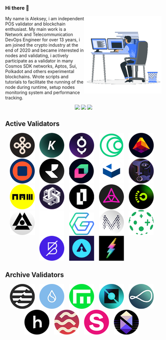 ### Hi there 👋
<picture> <img align="right" src="https://github.com/Lefey/Lefey/raw/main/img/coding.gif" width = 250px></picture>
My name is Aleksey, i am independent POS validator and blockchain enthusiast.
My main work is a Network and Telecommunication DevOps Engineer for over 13 years, i am joined the crypto industry at the end of 2020 and became interested in nodes and validating, i actively participate as a validator in many Cosmos SDK networks, Aptos, Sui, Polkadot and others experimental blockchains. 
Wrote scripts and tutorials to facilitate the running of the node during runtime, setup nodes monitoring system and performance tracking.

<div align="center">
<a href="http://t.me/lefey_m" target="_blank"><img src="https://img.shields.io/badge/Telegram-1DA1F2?style=for-the-badge&logo=telegram&logoColor=white"></a>
<a href="https://discordapp.com/users/847463448458952745" target="_blank"><img src="https://img.shields.io/badge/Discord-5865F2?style=for-the-badge&logo=discord&logoColor=white"></a>
<a href="https://twitter.com/lefey_eth" target="_blank"><img src="https://img.shields.io/badge/Twitter-1DA1F2?style=for-the-badge&logo=twitter&logoColor=white"></a>
</div>

## Active Validators
<div align="center">  
<a href="https://dymension.explorers.guru/validator/dymvaloper1gt8z8z87r0fdcrt6v5mcmu49anqdey7m2gzk7t" target="_blank"><img src="https://github.com/Lefey/Lefey/raw/main/img/dymension.png" title="Dymension Hub" width="80" height="auto"></a>&nbsp;&nbsp;&nbsp;
<a href="https://kyve.explorers.guru/validator/kyvevaloper1w3etlejq78tn4vwmqhepzcl2a6zyth0wg4ae02" target="_blank"><img src="https://github.com/Lefey/Lefey/raw/main/img/kyve.png" title="KYVE Network" width="80" height="auto"></a>&nbsp;&nbsp;&nbsp;
<a href="https://gitopia.exploreme.pro/validator/gitopiavaloper1z6f3pnsxsvt97cvg0xwc6gja85y303yn9y8saw" target="_blank"><img src="https://github.com/Lefey/Lefey/raw/main/img/gitopia.png" title="Gitopia" width="80" height="auto"></a>&nbsp;&nbsp;&nbsp; 
<a href="https://haqq.explorers.guru/validator/haqqvaloper1mhakrdp2rkzyztk85aux5ffs7xgwtp6hkzpr05" target="_blank"><img src="https://github.com/Lefey/Lefey/raw/main/img/haqq.png" title="Islamic Coin" width="80" height="auto"></a>&nbsp;&nbsp;&nbsp;
<a href="https://lava.explorers.guru/validator/lava@valoper1td3grjan3lmlsrh2gzav8q6p59vyrhfcs2zknu" target="_blank"><img src="https://github.com/Lefey/Lefey/raw/main/img/lava.png" title="Lava" width="80" height="auto"></a>&nbsp;&nbsp;&nbsp;
<a href="https://nolus.explorers.guru/validator/nolusvaloper17wuhjxqadgwnvhjux7y092wns4uxqakq3xqhf3" target="_blank"><img src="https://github.com/Lefey/Lefey/raw/main/img/nolus.png" title="Nolus" width="80" height="auto"></a>&nbsp;&nbsp;&nbsp;
<a href="https://explorer.nodestake.top/realio/staking/realiovaloper1t4dta883vhdeued85j9y0e96487tcvtv3rdjd4" target="_blank"><img src="https://github.com/Lefey/Lefey/raw/main/img/realio.png" title="Realio" width="80" height="auto"></a>&nbsp;&nbsp;&nbsp;
<a href="https://blocks-perseverance.chainflip.io/validators/cFK8ybMhrVuUmCFLcnyfEzSqjm2YArEihSvjPoHjbo9NVZSZA" target="_blank"><img src="https://github.com/Lefey/Lefey/raw/main/img/chainflip.png" title="ChainFlip" width="80" height="auto"></a>&nbsp;&nbsp;&nbsp;
<a href="https://cascadia.exploreme.pro/validator/cascadiavaloper1042djsrm67v7nhsuyrwdsk08drqnlnmun6czya" target="_blank"><img src="https://github.com/Lefey/Lefey/raw/main/img/cascadia.png" title="Cascadia" width="80" height="auto"></a>&nbsp;&nbsp;&nbsp;
<a href="https://composable.exploreme.pro/validator/centaurivaloper10jmtfrgcaky8d0uqrqt53u92pjwjz7g38ugklu" target="_blank"><img src="https://github.com/Lefey/Lefey/raw/main/img/composable.png" title="Composable Finance" width="80" height="auto"></a>&nbsp;&nbsp;&nbsp;
<a href="https://namadaexplorer.com/validator/243B6F473EADC18A5484D558546451A0533151DD" target="_blank"><img src="https://github.com/Lefey/Lefey/raw/main/img/namada.png" title="Namada" width="80" height="auto"></a>&nbsp;&nbsp;&nbsp;
<a href="https://explorer.eywa.fi/validators/?search=0xB35870A44133b584A20ccC8aBed4229657fe86dF" target="_blank"><img src="https://github.com/Lefey/Lefey/raw/main/img/eywa.png" title="EYWA" width="80" height="auto"></a>&nbsp;&nbsp;&nbsp;
<a href="https://testnet-explorer.lamina1.global/" target="_blank"><img src="https://github.com/Lefey/Lefey/raw/main/img/lamina1.png" title="Lamina1" width="80" height="auto"></a>&nbsp;&nbsp;&nbsp;
<a href="https://explorer.test.taiko.xyz/address/0xe5640250816f5CF39b7D0D94fF63693AdAEb1d9a" target="_blank"><img src="https://github.com/Lefey/Lefey/raw/main/img/taiko.png" title="Taiko" width="80" height="auto"></a>&nbsp;&nbsp;&nbsp;
<a href="https://pre-alpha-beacon.opside.info/validator/5539" target="_blank"><img src="https://github.com/Lefey/Lefey/raw/main/img/opside.png" title="Opside" width="80" height="auto"></a>&nbsp;&nbsp;&nbsp;
<a href="https://explorer-sphinx.shardeum.org/account/73b53c50b0a83823598ab6c4b282a9c7fa173c5cdc3e6a90966abf7316d319d9" target="_blank"><img src="https://github.com/Lefey/Lefey/raw/main/img/shardeum.png" title="Shardeum" width="80" height="auto"></a>&nbsp;&nbsp;&nbsp;
<a href="https://app.sarcophagus.io/archaeologists" target="_blank"><img src="https://github.com/Lefey/Lefey/raw/main/img/sarcophagus.png" title="Sarcophagus" width="80" height="auto"></a>&nbsp;&nbsp;&nbsp;
<a href="https://app.goracle.io/validators/v2?validator=Lefey" target="_blank"><img src="https://github.com/Lefey/Lefey/raw/main/img/goracle.png" title="Goracle" width="80" height="auto"></a>&nbsp;&nbsp;&nbsp;
<a href="https://explorer.muon.net/nodes/162" target="_blank"><img src="https://github.com/Lefey/Lefey/raw/main/img/muon.png" title="Muon" width="80" height="auto"></a>&nbsp;&nbsp;&nbsp;
<a href="https://testnet.explorer.taraxa.io/address/0x1a07499432b2f7739d223be51ec17bf07d32b383" target="_blank"><img src="https://github.com/Lefey/Lefey/raw/main/img/taraxa.png" title="Taraxa" width="80" height="auto"></a>&nbsp;&nbsp;&nbsp;
<a href="https://www.cosmoscan.io/validator/bandvaloper17vzyy636a3zluzrq7u7mhrkl3wrfa29wh7lg6p#reports" target="_blank"><img src="https://github.com/Lefey/Lefey/raw/main/img/band.png" title="Bandchain" width="80" height="auto"></a>&nbsp;&nbsp;&nbsp;
<a href="https://arkeo.exploreme.pro/validator/tarkeovaloper16elkk4q3fkmnv37fptr8rnpht9elf8fkmkqgt8" target="_blank"><img src="https://github.com/Lefey/Lefey/raw/main/img/arkeo.png" title="Arkeo" width="80" height="auto"></a>&nbsp;&nbsp;&nbsp;
<a href="https://fleek.network/" target="_blank"><img src="https://github.com/Lefey/Lefey/raw/main/img/fleek.png" title="Fleek" width="80" height="auto"></a>&nbsp;&nbsp;&nbsp;
</div> 

## Archive Validators
<div align="center">
<a href="#" target="_blank"><img src="https://github.com/Lefey/Lefey/raw/main/img/aptos.png" title="Aptos" width="80" height="auto"></a>&nbsp;&nbsp;&nbsp;
<a href="#" target="_blank"><img src="https://github.com/Lefey/Lefey/raw/main/img/sui.png" title="Sui" width="80" height="auto"></a>&nbsp;&nbsp;&nbsp;
<a href="https://empower.explorers.guru/validator/empowervaloper10ym8hjfacenwdwranuz8lfte2jcc6jds0x349g" target="_blank"><img src="https://github.com/Lefey/Lefey/raw/main/img/empower.png" title="Empower" width="80" height="auto"></a>&nbsp;&nbsp;&nbsp;
<a href="https://neutron.explorers.guru/validator/neutronvaloper1e427g4rn4fxnjzetzna8pmu03k35hrxkew6gfm" target="_blank"><img src="https://github.com/Lefey/Lefey/raw/main/img/neutron.png" title="Neutron" width="80" height="auto"></a>&nbsp;&nbsp;&nbsp;
<a href="https://goerli.beaconcha.in/validator/aac04e9b5ecadcf67ad98f29a7bb76df9e2b3685229262084901e9bdd5da015f88123d6cb7da876e6254a3b90b6aed63" target="_blank"><img src="https://github.com/Lefey/Lefey/raw/main/img/obol.png" title="Obol" width="80" height="auto"></a>&nbsp;&nbsp;&nbsp;
<a href="https://exp.nodeist.net/t-humans/staking/humanvaloper1sstrp4cxv2kxh24vvs2pmntmlzut668nxh786h" target="_blank"><img src="https://github.com/Lefey/Lefey/raw/main/img/humans.png" title="Humans" width="80" height="auto"></a>&nbsp;&nbsp;&nbsp;
<a href="#" target="_blank"><img src="https://github.com/Lefey/Lefey/raw/main/img/sei.png" title="Sei" width="80" height="auto"></a>&nbsp;&nbsp;&nbsp;
<a href="#" target="_blank"><img src="https://github.com/Lefey/Lefey/raw/main/img/stride.png" title="Stride" width="80" height="auto"></a>&nbsp;&nbsp;&nbsp;
<a href="https://nibiru.explorers.guru/validator/nibivaloper15fkx6nklufvem587y4fnjpchy4j62z76h5099a" target="_blank"><img src="https://github.com/Lefey/Lefey/raw/main/img/nibiru.png" title="Nibiru" width="80" height="auto"></a>&nbsp;&nbsp;&nbsp;
</div> 
